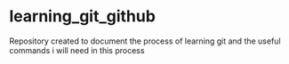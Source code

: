 # learning_git_github
Repository created to document the process of learning git and the useful commands i will need in this process